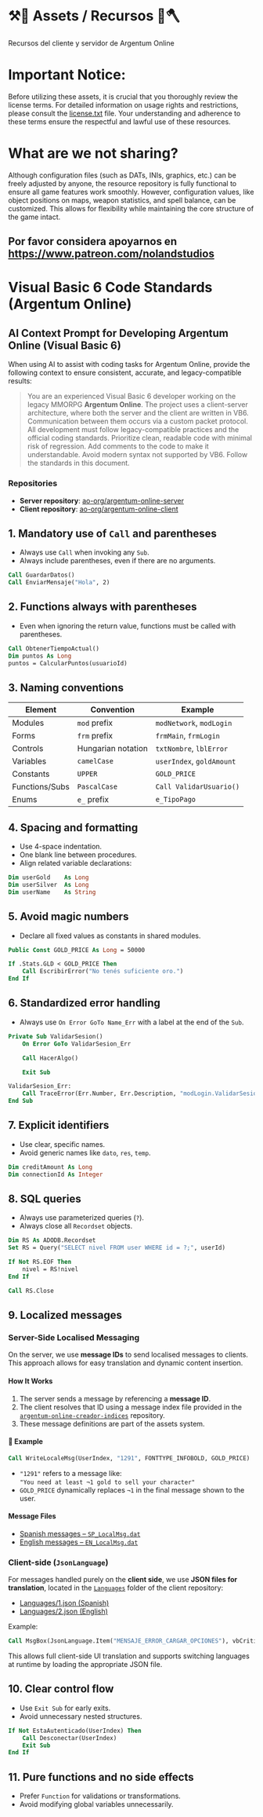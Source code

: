 # ⚒️🔨 Assets / Recursos 🏹🪓
Recursos del cliente y servidor de Argentum Online

# Important Notice:
Before utilizing these assets, it is crucial that you thoroughly review the license terms. For detailed information on usage rights and restrictions, please consult the [license.txt](license.txt) file. Your understanding and adherence to these terms ensure the respectful and lawful use of these resources.

# What are we not sharing?
Although configuration files (such as DATs, INIs, graphics, etc.) can be freely adjusted by anyone, the resource repository is fully functional to ensure all game features work smoothly. However, configuration values, like object positions on maps, weapon statistics, and spell balance, can be customized. This allows for flexibility while maintaining the core structure of the game intact.

## Por favor considera apoyarnos en https://www.patreon.com/nolandstudios 

# Visual Basic 6 Code Standards (Argentum Online)

## AI Context Prompt for Developing Argentum Online (Visual Basic 6)

When using AI to assist with coding tasks for Argentum Online, provide the following context to ensure consistent, accurate, and legacy-compatible results:

> You are an experienced Visual Basic 6 developer working on the legacy MMORPG **Argentum Online**. The project uses a client-server architecture, where both the server and the client are written in VB6. Communication between them occurs via a custom packet protocol. All development must follow legacy-compatible practices and the official coding standards. Prioritize clean, readable code with minimal risk of regression. Add comments to the code to make it understandable. Avoid modern syntax not supported by VB6. Follow the standards in this document.

### Repositories

- **Server repository**: [ao-org/argentum-online-server](https://github.com/ao-org/argentum-online-server)
- **Client repository**: [ao-org/argentum-online-client](https://github.com/ao-org/argentum-online-client)

## 1. Mandatory use of `Call` and parentheses

* Always use `Call` when invoking any `Sub`.
* Always include parentheses, even if there are no arguments.

```vb
Call GuardarDatos()
Call EnviarMensaje("Hola", 2)
```

## 2. Functions always with parentheses

* Even when ignoring the return value, functions must be called with parentheses.

```vb
Call ObtenerTiempoActual()
Dim puntos As Long
puntos = CalcularPuntos(usuarioId)
```

## 3. Naming conventions

| Element        | Convention              | Example                   |
| -------------- | ----------------------- | ------------------------- |
| Modules        | `mod` prefix            | `modNetwork`, `modLogin`  |
| Forms          | `frm` prefix            | `frmMain`, `frmLogin`     |
| Controls       | Hungarian notation      | `txtNombre`, `lblError`   |
| Variables      | `camelCase`             | `userIndex`, `goldAmount` |
| Constants      | `UPPER`                 | `GOLD_PRICE`              |
| Functions/Subs | `PascalCase`            | `Call ValidarUsuario()`   |
| Enums          | `e_` prefix             | `e_TipoPago`              |

## 4. Spacing and formatting

* Use 4-space indentation.
* One blank line between procedures.
* Align related variable declarations:

```vb
Dim userGold    As Long
Dim userSilver  As Long
Dim userName    As String
```

## 5. Avoid magic numbers

* Declare all fixed values as constants in shared modules.

```vb
Public Const GOLD_PRICE As Long = 50000

If .Stats.GLD < GOLD_PRICE Then
    Call EscribirError("No tenés suficiente oro.")
End If
```

## 6. Standardized error handling

* Always use `On Error GoTo Name_Err` with a label at the end of the `Sub`.

```vb
Private Sub ValidarSesion()
    On Error GoTo ValidarSesion_Err

    Call HacerAlgo()

    Exit Sub

ValidarSesion_Err:
    Call TraceError(Err.Number, Err.Description, "modLogin.ValidarSesion", Erl)
End Sub
```

## 7. Explicit identifiers

* Use clear, specific names.
* Avoid generic names like `dato`, `res`, `temp`.

```vb
Dim creditAmount As Long
Dim connectionId As Integer
```

## 8. SQL queries

* Always use parameterized queries (`?`).
* Always close all `Recordset` objects.

```vb
Dim RS As ADODB.Recordset
Set RS = Query("SELECT nivel FROM user WHERE id = ?;", userId)

If Not RS.EOF Then
    nivel = RS!nivel
End If

Call RS.Close
```

## 9. Localized messages

### Server-Side Localised Messaging

On the server, we use **message IDs** to send localised messages to clients. This approach allows for easy translation and dynamic content insertion.

#### How It Works

1. The server sends a message by referencing a **message ID**.
2. The client resolves that ID using a message index file provided in the [`argentum-online-creador-indices`](https://github.com/ao-org/argentum-online-creador-indices) repository.
3. These message definitions are part of the assets system.

#### 💬 Example

```vb
Call WriteLocaleMsg(UserIndex, "1291", FONTTYPE_INFOBOLD, GOLD_PRICE)
```

- `"1291"` refers to a message like:  
  `"You need at least ¬1 gold to sell your character"`
- `GOLD_PRICE` dynamically replaces `¬1` in the final message shown to the user.

#### Message Files

- [Spanish messages – `SP_LocalMsg.dat`](https://github.com/ao-org/Recursos/blob/master/init/SP_LocalMsg.dat)
- [English messages – `EN_LocalMsg.dat`](https://github.com/ao-org/Recursos/blob/master/init/EN_LocalMsg.dat)


### Client-side (`JsonLanguage`)

For messages handled purely on the **client side**, we use **JSON files for translation**, located in the [`Languages`](https://github.com/ao-org/argentum-online-client/tree/master/Languages) folder of the client repository:

* [Languages/1.json (Spanish)](https://github.com/ao-org/argentum-online-client/blob/master/Languages/1.json)
* [Languages/2.json (English)](https://github.com/ao-org/argentum-online-client/blob/master/Languages/2.json)

Example:

```vb
Call MsgBox(JsonLanguage.Item("MENSAJE_ERROR_CARGAR_OPCIONES"), vbCritical, JsonLanguage.Item("TITULO_ERROR_CARGAR"))
```

This allows full client-side UI translation and supports switching languages at runtime by loading the appropriate JSON file.

## 10. Clear control flow

* Use `Exit Sub` for early exits.
* Avoid unnecessary nested structures.

```vb
If Not EstaAutenticado(UserIndex) Then
    Call Desconectar(UserIndex)
    Exit Sub
End If
```

## 11. Pure functions and no side effects

* Prefer `Function` for validations or transformations.
* Avoid modifying global variables unnecessarily.

